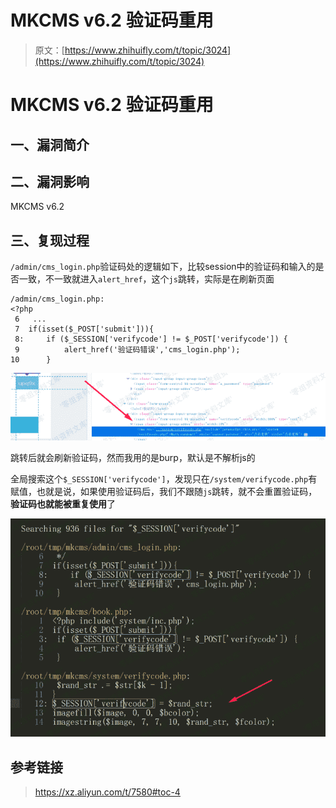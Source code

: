 # MKCMS v6.2 验证码重用

> 原文：[https://www.zhihuifly.com/t/topic/3024](https://www.zhihuifly.com/t/topic/3024)

# MKCMS v6.2 验证码重用

## 一、漏洞简介

## 二、漏洞影响

MKCMS v6.2

## 三、复现过程

`/admin/cms_login.php`验证码处的逻辑如下，比较session中的验证码和输入的是否一致，不一致就进入`alert_href`，这个`js`跳转，实际是在刷新页面

```
/admin/cms_login.php:
<?php 
 6   ...
 7  if(isset($_POST['submit'])){
 8:     if ($_SESSION['verifycode'] != $_POST['verifycode']) {
 9          alert_href('验证码错误','cms_login.php');
10      } 
```

![image](img/963e143876ec581e98dad0c68e0b4871.png)

跳转后就会刷新验证码，然而我用的是burp，默认是不解析js的

全局搜索这个`$_SESSION['verifycode']`，发现只在`/system/verifycode.php`有赋值，也就是说，如果使用验证码后，我们不跟随`js`跳转，就不会重置验证码，**验证码也就能被重复使用**了

![image](img/717de91be722849e741ff484915bdc52.png)

## 参考链接

> https://xz.aliyun.com/t/7580#toc-4